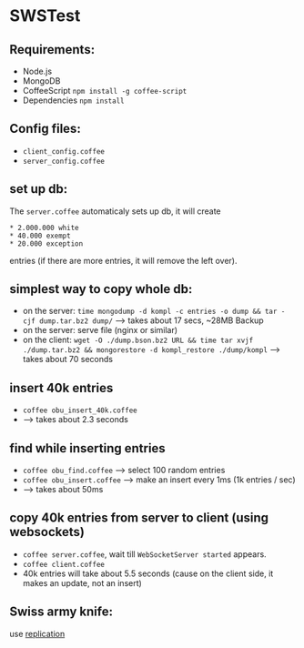 # SWSTest



## Requirements:
* Node.js
* MongoDB
* CoffeeScript `npm install -g coffee-script`
* Dependencies `npm install`

## Config files:
* `client_config.coffee`
* `server_config.coffee`

## set up db:
The `server.coffee` automaticaly sets up db, it will create

    * 2.000.000 white
    * 40.000 exempt
    * 20.000 exception

entries (if there are more entries, it will remove the left over).


## simplest way to copy whole db:
* on the server:
    `time mongodump -d kompl -c entries -o dump && tar -cjf dump.tar.bz2 dump/` --> takes about 17 secs, ~28MB Backup
* on the server:
    serve file (nginx or similar)
* on the client:
    `wget -O ./dump.bson.bz2 URL && time tar xvjf ./dump.tar.bz2 && mongorestore -d kompl_restore ./dump/kompl` --> takes about 70 seconds

## insert 40k entries
* `coffee obu_insert_40k.coffee`
* --> takes about 2.3 seconds

## find while inserting entries
* `coffee obu_find.coffee`  --> select 100 random entries
* `coffee obu_insert.coffee` --> make an insert every 1ms (1k entries / sec)
* --> takes about 50ms

## copy 40k entries from server to client (using websockets)
* `coffee server.coffee`, wait till `WebSocketServer started` appears.
* `coffee client.coffee`
*  40k entries will take about 5.5 seconds (cause on the client side, it makes an update, not an insert)

## Swiss army knife:
use [replication](http://docs.mongodb.org/manual/replication/)
